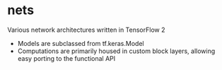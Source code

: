 # nets
Various network architectures written in TensorFlow 2

* Models are subclassed from tf.keras.Model
* Computations are primarily housed in custom block layers, allowing easy porting to the functional API
